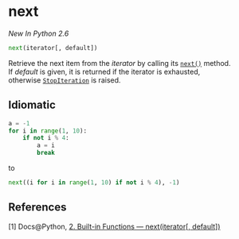 # next

_New In Python 2.6_

```python
next(iterator[, default])
```

Retrieve the next item from the *iterator* by calling its [`next()`](https://docs.python.org/2/library/stdtypes.html#iterator.next) method. If *default* is given, it is returned if the iterator is exhausted, otherwise [`StopIteration`](https://docs.python.org/2/library/exceptions.html#exceptions.StopIteration) is raised.

## Idiomatic

```python
a = -1
for i in range(1, 10):
    if not i % 4:
        a = i
        break
```

to

```python
next((i for i in range(1, 10) if not i % 4), -1)
```

## References

[1] Docs@Python, [2. Built-in Functions — next(iterator[, default])](https://docs.python.org/2/library/functions.html#next)

